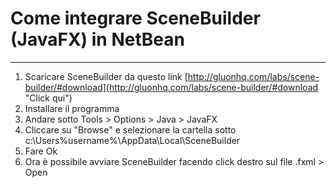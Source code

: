 # Come integrare SceneBuilder (JavaFX) in NetBean
---

1. Scaricare SceneBuilder da questo link [http://gluonhq.com/labs/scene-builder/#download](http://gluonhq.com/labs/scene-builder/#download "Click qui")
2. Installare il programma
3. Andare sotto Tools > Options > Java > JavaFX 
4. Cliccare su "Browse" e selezionare la cartella sotto c:\Users\%username%\AppData\Local\SceneBuilder
5. Fare Ok
6. Ora è possibile avviare SceneBuilder facendo click destro sul file .fxml > Open